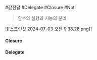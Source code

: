 #값전달 #Delegate #Closure #Noti 

> 함수의 실행과 기능의 분리

![[스크린샷 2024-07-03 오전 9.38.26.png]]

#### Closure
#### Delegate

